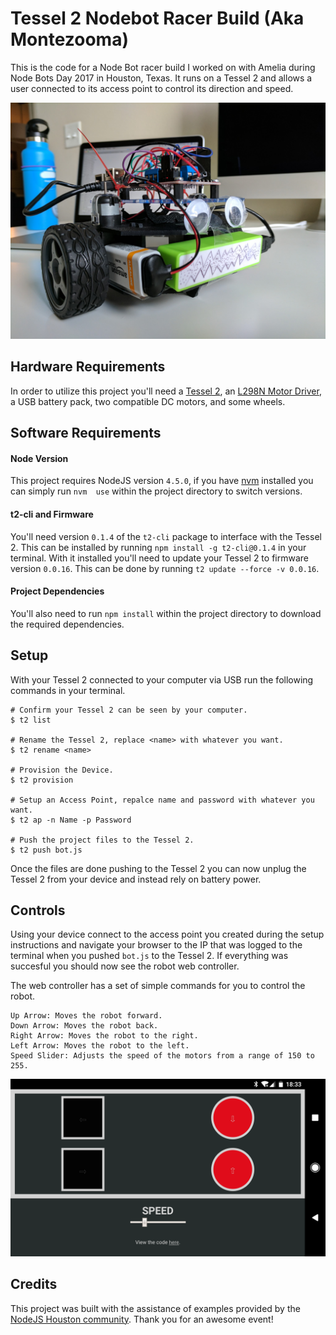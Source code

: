 # Tessel 2 Nodebot Racer Build (Aka Montezooma)
This is the code for a Node Bot racer build I worked on with Amelia during Node Bots Day 2017 in Houston, Texas. It runs on a Tessel 2 and allows a user connected to its access point to control its direction and speed.

![Controls](public/assets/robot.jpg)

## Hardware Requirements
In order to utilize this project you'll need a [Tessel 2](https://tessel.io/), an [L298N Motor Driver](https://www.sparkfun.com/products/9670), a USB battery pack, two compatible DC motors, and some wheels.


## Software Requirements
#### Node Version
This project requires NodeJS version `4.5.0`, if you have [nvm](https://github.com/creationix/nvm) installed you can simply run `nvm  use` within the project directory to switch versions.

#### t2-cli and Firmware
You'll need version `0.1.4` of the `t2-cli` package to interface with the Tessel 2. This can be installed by running `npm install -g t2-cli@0.1.4` in your terminal. With it installed you'll need to update your Tessel 2 to firmware version `0.0.16`. This can be done by running `t2 update --force -v 0.0.16`.

#### Project Dependencies
You'll also need to run `npm install` within the project directory to download the required dependencies.


## Setup
With your Tessel 2 connected to your computer via USB run the following commands in your terminal.

```
# Confirm your Tessel 2 can be seen by your computer.
$ t2 list

# Rename the Tessel 2, replace <name> with whatever you want.
$ t2 rename <name>

# Provision the Device.
$ t2 provision

# Setup an Access Point, repalce name and password with whatever you want.
$ t2 ap -n Name -p Password

# Push the project files to the Tessel 2.
$ t2 push bot.js
```

Once the files are done pushing to the Tessel 2 you can now unplug the Tessel 2 from your device and instead rely on battery power.


## Controls
Using your device connect to the access point you created during the setup instructions and navigate your browser to the IP that was logged to the terminal when you pushed `bot.js` to the Tessel 2. If everything was succesful you should now see the robot web controller.

The web controller has a set of simple commands for you to control the robot. 

```
Up Arrow: Moves the robot forward.
Down Arrow: Moves the robot back.
Right Arrow: Moves the robot to the right.
Left Arrow: Moves the robot to the left.
Speed Slider: Adjusts the speed of the motors from a range of 150 to 255.
```

![Controls](public/assets/controls.png)

## Credits
This project was built with the assistance of examples provided by the [NodeJS Houston community](http://www.nodejshouston.com/). Thank you for an awesome event!
